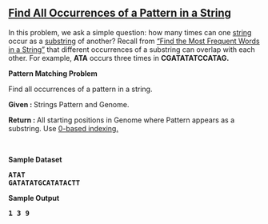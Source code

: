 <h2><a href="https://rosalind.info/problems/ba1d/">Find All Occurrences of a Pattern in a String</a></h2>

<p>In this problem, we ask a simple question: how many times can one <a href="https://rosalind.info/glossary/string/">string</a> occur as a <a href="https://rosalind.info/glossary/substring/">substring</a> of another? Recall from <a href="https://rosalind.info/problems/ba1b/">“Find the Most Frequent Words in a String”</a> that different occurrences of a substring can overlap with each other. For example, <strong>ATA</strong> occurs three times in <strong>CGATATATCCATAG.</strong></p>

<p><strong class="example">Pattern Matching Problem</strong></p>
<p>Find all occurrences of a pattern in a string.</p>

<p><strong>Given : </strong> Strings Pattern and Genome.</p>
<p><strong>Return : </strong> All starting positions in Genome where Pattern appears as a substring. Use <a href="https://rosalind.info/glossary/0-based-numbering/">0-based indexing.</a></p>


<p>&nbsp;</p>
<p><strong class="example">Sample Dataset</strong></p>
<pre>
<strong>ATAT</strong>
<strong>GATATATGCATATACTT</strong>
</pre>
<p><strong class="example">Sample Output</strong></p>
<pre>
<strong>1 3 9</strong>
</pre>
